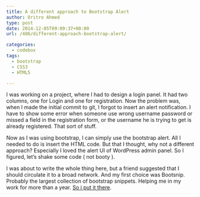 ```yaml
---
title: A different approach to Bootstrap Alert
author: Oritro Ahmed
type: post
date: 2014-12-05T09:09:37+00:00
url: /486/different-approach-bootstrap-alert/

categories:
  - codebox
tags:
  - bootstrap
  - CSS3
  - HTML5

---
```

I was working on a project, where I had to design a login panel. It had two columns, one for Login and one for registration. Now the problem was, when I made the initial commit to git, I forgot to insert an alert notification. I have to show some error when someone use wrong username password or missed a field in the registration form, or the username he is trying to get is already registered. That sort of stuff.

Now as I was using bootstrap, I can simply use the bootstrap alert. All I needed to do is insert the HTML code. But that I thought, why not a different approach? Especially I loved the alert UI of WordPress admin panel. So I figured, let&#8217;s shake some code ( not booty ).

I was about to write the whole thing here, but a friend suggested that I should circulate it to a broad network. And my first choice was Bootsnip. Probably the largest collection of bootstrap snippets. Helping me in my work for more than a year. <a href="http://bootsnipp.com/snippets/d0VDj" target="_blank">So i put it there</a>.

&nbsp;